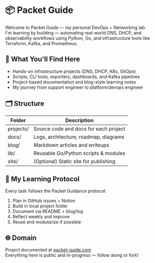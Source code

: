 # 📦 Packet Guide

Welcome to Packet Guide — my personal DevOps + Networking lab.  
I'm learning by building — automating real-world DNS, DHCP, and observability workflows using Python, Go, and infrastructure tools like Terraform, Kafka, and Prometheus.

## 🔧 What You'll Find Here

- Hands-on infrastructure projects (DNS, DHCP, K8s, GitOps)
- Scripts, CLI tools, exporters, dashboards, and Kafka pipelines
- Project-based documentation and blog-style learning notes
- My journey from support engineer to platform/devops engineer

## 🗂 Structure

| Folder    | Description                           |
| --------- | ------------------------------------- |
| projects/ | Source code and docs for each project |
| docs/     | Logs, architecture, roadmap, diagrams |
| blog/     | Markdown articles and writeups        |
| lib/      | Reusable Go/Python scripts & modules  |
| site/     | (Optional) Static site for publishing |

## 🧭 My Learning Protocol

Every task follows the Packet Guidance protocol:

1. Plan in GitHub issues + Notion
2. Build in local project folder
3. Document via README + blog/log
4. Reflect weekly and improve
5. Reuse and modularize if possible

## 🌐 Domain

Project documented at [packet-guide.com](https://packet-guide.com)  
Everything here is public and in-progress — follow along or fork!
